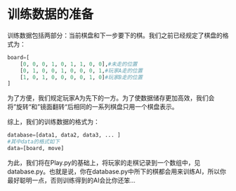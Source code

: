 # 训练数据的准备

训练数据包括两部分：当前棋盘和下一步要下的棋。我们之前已经规定了棋盘的格式为：

~~~python
board=[
    [0, 0, 0, 1, 0, 1, 1, 0, 0],#未走的位置
    [0, 1, 0, 0, 1, 0, 0, 0, 1,#玩家A走的位置
    [1, 0, 1, 0, 0, 0, 0, 1, 0]#玩家B走的位置
]
~~~

为了方便，我们规定玩家A为先下的一方。为了使数据储存更加高效，我们会将”旋转“和”镜面翻转“后相同的一系列棋盘只用一个棋盘表示。



综上，我们的训练数据的格式为：

~~~python
database=[data1, data2, data3, ... ]
#其中data的格式如下
data=[board, move]
~~~

为此，我们将在Play.py的基础上，将玩家的走棋记录到一个数组中，见database.py。也就是说，你在database.py中所下的棋都会用来训练AI，所以你最好聪明一点，否则训练得到的AI会比你还笨...